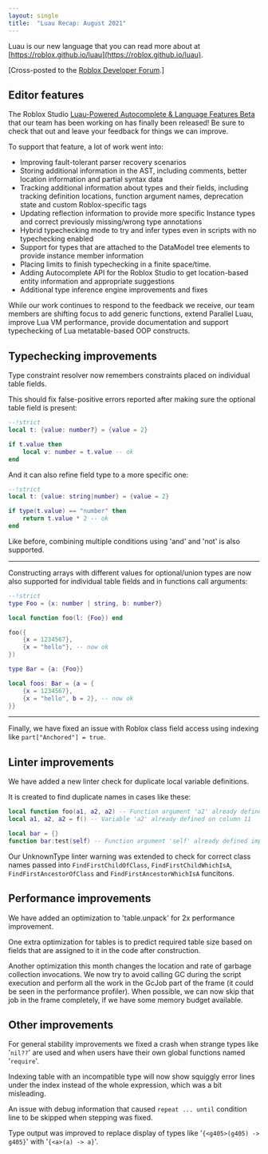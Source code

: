 ```yaml
---
layout: single
title:  "Luau Recap: August 2021"
---
```


Luau is our new language that you can read more about at [https://roblox.github.io/luau](https://roblox.github.io/luau).

[Cross-posted to the [Roblox Developer Forum](https://devforum.roblox.com/t/luau-recap-august-2021/).]

## Editor features

The Roblox Studio [Luau-Powered Autocomplete & Language Features Beta](https://devforum.roblox.com/t/script-editor-luau-powered-autocomplete-language-features-beta) that our team has been working on has finally been released!
Be sure to check that out and leave your feedback for things we can improve.

To support that feature, a lot of work went into:
* Improving fault-tolerant parser recovery scenarios
* Storing additional information in the AST, including comments, better location information and partial syntax data
* Tracking additional information about types and their fields, including tracking definition locations, function argument names, deprecation state and custom Roblox-specific tags
* Updating reflection information to provide more specific Instance types and correct previously missing/wrong type annotations
* Hybrid typechecking mode to try and infer types even in scripts with no typechecking enabled
* Support for types that are attached to the DataModel tree elements to provide instance member information
* Placing limits to finish typechecking in a finite space/time.
* Adding Autocomplete API for the Roblox Studio to get location-based entity information and appropriate suggestions
* Additional type inference engine improvements and fixes

While our work continues to respond to the feedback we receive, our team members are shifting focus to add generic functions, extend Parallel Luau, improve Lua VM performance, provide documentation and support typechecking of Lua metatable-based OOP constructs. 

## Typechecking improvements

Type constraint resolver now remembers constraints placed on individual table fields.

This should fix false-positive errors reported after making sure the optional table field is present:
```lua
--!strict
local t: {value: number?} = {value = 2}

if t.value then
    local v: number = t.value -- ok
end
```

And it can also refine field type to a more specific one:
```lua
--!strict
local t: {value: string|number} = {value = 2}

if type(t.value) == "number" then
    return t.value * 2 -- ok
end
```

Like before, combining multiple conditions using 'and' and 'not' is also supported.

---

Constructing arrays with different values for optional/union types are now also supported for individual table fields and in functions call arguments:
```lua
--!strict
type Foo = {x: number | string, b: number?}

local function foo(l: {Foo}) end

foo({
	{x = 1234567},
	{x = "hello"}, -- now ok
})

type Bar = {a: {Foo}}

local foos: Bar = {a = {
	{x = 1234567},
	{x = "hello", b = 2}, -- now ok
}}
```

---

Finally, we have fixed an issue with Roblox class field access using indexing like `part["Anchored"] = true`.

## Linter improvements

We have added a new linter check for duplicate local variable definitions.

It is created to find duplicate names in cases like these:
```lua
local function foo(a1, a2, a2) -- Function argument 'a2' already defined on column 24
local a1, a2, a2 = f() -- Variable 'a2' already defined on column 11

local bar = {}
function bar:test(self) -- Function argument 'self' already defined implicitly
```

Our UnknownType linter warning was extended to check for correct class names passed into `FindFirstChildOfClass`, `FindFirstChildWhichIsA`, `FindFirstAncestorOfClass` and `FindFirstAncestorWhichIsA` funcitons.

## Performance improvements

We have added an optimization to 'table.unpack' for 2x performance improvement.

One extra optimization for tables is to predict required table size based on fields that are assigned to it in the code after construction.

Another optimization this month changes the location and rate of garbage collection invocations.
We now try to avoid calling GC during the script execution and perform all the work in the GcJob part of the frame (it could be seen in the performance profiler). When possible, we can now skip that job in the frame completely, if we have some memory budget available.

## Other improvements

For general stability improvements we fixed a crash when strange types like '`nil??`' are used and when users have their own global functions named '`require`'.

Indexing table with an incompatible type will now show squiggly error lines under the index instead of the whole expression, which was a bit misleading.

An issue with debug information that caused `repeat ... until` condition line to be skipped when stepping was fixed.

Type output was improved to replace display of types like '`{<g405>(g405) -> g405}`' with '`{<a>(a) -> a}`'.
